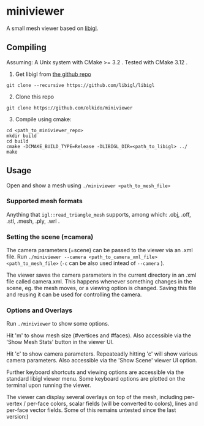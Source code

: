 # miniviewer

A small mesh viewer based on [libigl](http://libigl.github.io/libigl/).

## Compiling
Assuming: A Unix system with CMake >= 3.2 . Tested with CMake 3.12 .

1. Get libigl from [the github repo](https://github.com/libigl/libigl/)
```
git clone --recursive https://github.com/libigl/libigl
```

2. Clone this repo
```
git clone https://github.com/olkido/miniviewer
```

3. Compile using cmake:
```
cd <path_to_miniviewer_repo>
mkdir build
cd build
cmake -DCMAKE_BUILD_TYPE=Release -DLIBIGL_DIR=<path_to_libigl> ../
make
```

## Usage
Open and show a mesh using `./miniviewer <path_to_mesh_file>`

### Supported mesh formats
Anything that `igl::read_triangle_mesh` supports, among which: .obj, .off, .stl, .mesh, .ply, .wrl .

### Setting the scene (=camera)
The camera parameters (=scene) can be passed to the viewer via an .xml file.  Run `./miniviewer --camera <path_to_camera_xml_file> <path_to_mesh_file>` (`-c` can be also used intead of `--camera` ).

The viewer saves the camera parameters in the current directory in an .xml file called camera.xml. This happens whenever something changes in the scene, eg. the mesh moves, or a viewing option is changed. Saving this file and reusing it can be used for controlling the camera.


### Options and Overlays
Run `./miniviewer` to show some options.

Hit 'm' to show mesh size (#vertices and #faces). Also accessible via the 'Show Mesh Stats' button in the viewer UI.

Hit 'c' to show camera parameters. Repeateadly hitting 'c' will show various camera parameters.
Also accessible via the 'Show Scene' viewer UI option.

Further keyboard shortcuts and viewing options are accessible via the standard libigl viewer menu. Some keyboard options are plotted on the terminal upon running the viewer.

The viewer can display several overlays on top of the mesh, including per-vertex / per-face colors, scalar fields (will be converted to colors), lines and per-face vector fields. Some of this remains untested since the last version:)
